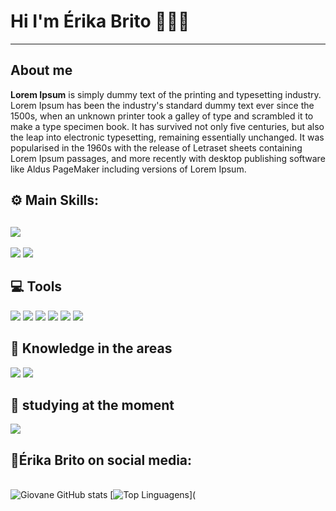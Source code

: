 # Hi I'm Érika Brito 👩🏼‍💻

<hr>

## About me

**Lorem Ipsum** is simply dummy text of the printing and typesetting industry. Lorem Ipsum has been the industry's standard dummy text ever since the 1500s, when an unknown printer took a galley of type and scrambled it to make a type specimen book. It has survived not only five centuries, but also the leap into electronic typesetting, remaining essentially unchanged. It was popularised in the 1960s with the release of Letraset sheets containing Lorem Ipsum passages, and more recently with desktop publishing software like Aldus PageMaker including versions of Lorem Ipsum.

## ⚙️ Main Skills:

## <img src="https://img.shields.io/badge/HTML5-E34F26?style=for-the-badge&logo=html5&logoColor=white" />
<img src="https://img.shields.io/badge/CSS3-1572B6?style=for-the-badge&logo=css3&logoColor=white" />
<img src="https://img.shields.io/badge/JavaScript-323330?style=for-the-badge&logo=javascript&logoColor=F7DF1E" />



## 💻 Tools

<img src="https://img.shields.io/badge/Visual_Studio_Code-0078D4?style=for-the-badge&logo=visual%20studio%20code&logoColor=white" />

<img src="https://img.shields.io/badge/Windows-0078D6?style=for-the-badge&logo=windows&logoColor=white" />

<img src="https://img.shields.io/badge/Ubuntu-E95420?style=for-the-badge&logo=ubuntu&logoColor=white" />

<img src="https://img.shields.io/badge/GNU%20Bash-4EAA25?style=for-the-badge&logo=GNU%20Bash&logoColor=white" />

<img src="https://camo.githubusercontent.com/3231bbda7e177bfaf11cfdc511260570a2489a9c41bf6bfaaee0c942998bc61d/68747470733a2f2f696d672e736869656c64732e696f2f62616467652f2d4769742d3035313232413f7374796c653d666f722d7468652d6261646765266c6f676f3d676974"/>

<img src="https://img.shields.io/badge/Notion-000000?style=for-the-badge&logo=notion&logoColor=white" />



## 🚀 Knowledge in the areas

<img src="https://img.shields.io/badge/Bootstrap-563D7C?style=for-the-badge&logo=bootstrap&logoColor=white" />

<img src="https://img.shields.io/badge/Markdown-000000?style=for-the-badge&logo=markdown&logoColor=white" />

## 📝 studying at the moment

<img src="https://img.shields.io/badge/React-20232A?style=for-the-badge&logo=react&logoColor=61DAFB" />

## 📱Érika Brito on social media:

<alysis Panel ><br> ![Giovane GitHub stats](https://github-readme-stats.vercel.app/api?username=Giovane-F-Moreira&show_icons=true&theme=radical) [![Top Linguagens](https://github-readme-stats.vercel.app/api/top-langs/?username=Giovane-F-Moreira&layout=compact)](
